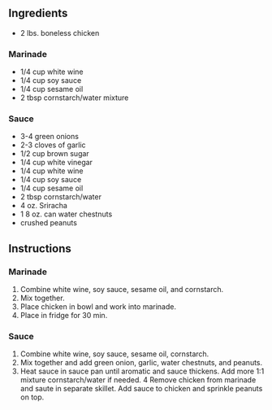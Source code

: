## Ingredients

* 2 lbs. boneless chicken

### Marinade

* 1/4 cup white wine
* 1/4 cup soy sauce
* 1/4 cup sesame oil 
* 2 tbsp cornstarch/water mixture

### Sauce

* 3-4 green onions
* 2-3 cloves of garlic
* 1/2 cup brown sugar
* 1/4 cup white vinegar
* 1/4 cup white wine
* 1/4 cup soy sauce
* 1/4 cup sesame oil
* 2 tbsp cornstarch/water
* 4 oz. Sriracha
* 1 8 oz. can water chestnuts
* crushed peanuts

## Instructions

### Marinade

1. Combine white wine, soy sauce, sesame oil, and cornstarch.  
2. Mix together.  
3. Place chicken in bowl and work into marinade.  
4. Place in fridge for 30 min.

### Sauce

1. Combine white wine, soy sauce, sesame oil, cornstarch.
2. Mix together and add green onion, garlic, water chestnuts, and peanuts.
3. Heat sauce in sauce pan until aromatic and sauce thickens.  Add more 1:1 mixture cornstarch/water if needed.
4 Remove chicken from marinade and saute in separate skillet.  Add sauce to chicken and sprinkle peanuts on top.